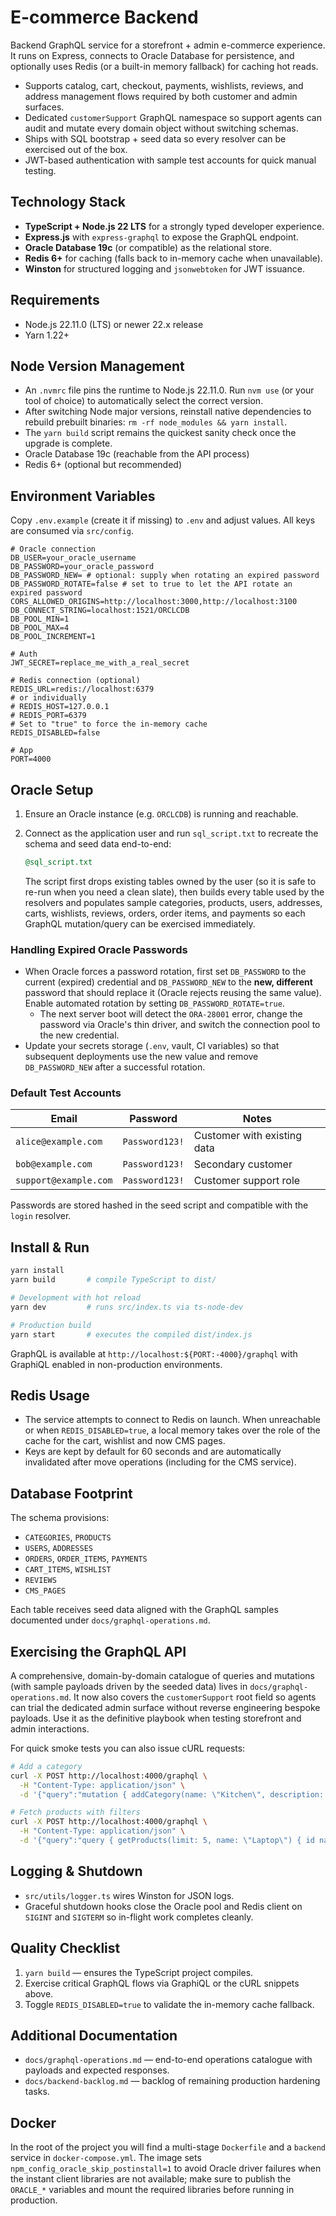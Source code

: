 # E-commerce Backend

Backend GraphQL service for a storefront + admin e-commerce experience. It runs on
Express, connects to Oracle Database for persistence, and optionally uses Redis
(or a built-in memory fallback) for caching hot reads.

- Supports catalog, cart, checkout, payments, wishlists, reviews, and address
  management flows required by both customer and admin surfaces.
- Dedicated `customerSupport` GraphQL namespace so support agents can audit and
  mutate every domain object without switching schemas.
- Ships with SQL bootstrap + seed data so every resolver can be exercised out of
  the box.
- JWT-based authentication with sample test accounts for quick manual testing.

## Technology Stack
- **TypeScript + Node.js 22 LTS** for a strongly typed developer experience.
- **Express.js** with `express-graphql` to expose the GraphQL endpoint.
- **Oracle Database 19c** (or compatible) as the relational store.
- **Redis 6+** for caching (falls back to in-memory cache when unavailable).
- **Winston** for structured logging and `jsonwebtoken` for JWT issuance.

## Requirements
- Node.js 22.11.0 (LTS) or newer 22.x release
- Yarn 1.22+

## Node Version Management
- An `.nvmrc` file pins the runtime to Node.js 22.11.0. Run `nvm use` (or your
  tool of choice) to automatically select the correct version.
- After switching Node major versions, reinstall native dependencies to rebuild
  prebuilt binaries: `rm -rf node_modules && yarn install`.
- The `yarn build` script remains the quickest sanity check once the upgrade is
  complete.
- Oracle Database 19c (reachable from the API process)
- Redis 6+ (optional but recommended)

## Environment Variables
Copy `.env.example` (create it if missing) to `.env` and adjust values. All keys
are consumed via `src/config`.

```dotenv
# Oracle connection
DB_USER=your_oracle_username
DB_PASSWORD=your_oracle_password
DB_PASSWORD_NEW= # optional: supply when rotating an expired password
DB_PASSWORD_ROTATE=false # set to true to let the API rotate an expired password
CORS_ALLOWED_ORIGINS=http://localhost:3000,http://localhost:3100
DB_CONNECT_STRING=localhost:1521/ORCLCDB
DB_POOL_MIN=1
DB_POOL_MAX=4
DB_POOL_INCREMENT=1

# Auth
JWT_SECRET=replace_me_with_a_real_secret

# Redis connection (optional)
REDIS_URL=redis://localhost:6379
# or individually
# REDIS_HOST=127.0.0.1
# REDIS_PORT=6379
# Set to "true" to force the in-memory cache
REDIS_DISABLED=false

# App
PORT=4000
```

## Oracle Setup
1. Ensure an Oracle instance (e.g. `ORCLCDB`) is running and reachable.
2. Connect as the application user and run `sql_script.txt` to recreate the
   schema and seed data end-to-end:

   ```sql
   @sql_script.txt
   ```

   The script first drops existing tables owned by the user (so it is safe to
   re-run when you need a clean slate), then builds every table used by the
   resolvers and populates sample categories, products, users, addresses, carts,
   wishlists, reviews, orders, order items, and payments so each GraphQL
   mutation/query can be exercised immediately.

### Handling Expired Oracle Passwords
- When Oracle forces a password rotation, first set `DB_PASSWORD` to the current
  (expired) credential and `DB_PASSWORD_NEW` to the **new, different** password that
  should replace it (Oracle rejects reusing the same value). Enable automated
  rotation by setting `DB_PASSWORD_ROTATE=true`.
    - The next server boot will detect the `ORA-28001` error, change the password
  via Oracle's thin driver, and switch the connection pool to the new
  credential.
- Update your secrets storage (`.env`, vault, CI variables) so that subsequent
  deployments use the new value and remove `DB_PASSWORD_NEW` after a successful
  rotation.

### Default Test Accounts
| Email               | Password       | Notes                       |
|---------------------|----------------|-----------------------------|
| `alice@example.com`   | `Password123!` | Customer with existing data |
| `bob@example.com`     | `Password123!` | Secondary customer          |
| `support@example.com` | `Password123!` | Customer support role       |

Passwords are stored hashed in the seed script and compatible with the `login`
resolver.

## Install & Run
```bash
yarn install
yarn build       # compile TypeScript to dist/

# Development with hot reload
yarn dev         # runs src/index.ts via ts-node-dev

# Production build
yarn start       # executes the compiled dist/index.js
```

GraphQL is available at `http://localhost:${PORT:-4000}/graphql` with GraphiQL
enabled in non-production environments.

## Redis Usage
- The service attempts to connect to Redis on launch. When unreachable or when
  `REDIS_DISABLED=true`, a local memory takes over the role of the cache for the cart, wishlist and now CMS pages.
- Keys are kept by default for 60 seconds and are automatically invalidated after
move operations (including for the CMS service).

## Database Footprint
The schema provisions:
- `CATEGORIES`, `PRODUCTS`
- `USERS`, `ADDRESSES`
- `ORDERS`, `ORDER_ITEMS`, `PAYMENTS`
- `CART_ITEMS`, `WISHLIST`
- `REVIEWS`
- `CMS_PAGES`

Each table receives seed data aligned with the GraphQL samples documented under
`docs/graphql-operations.md`.

## Exercising the GraphQL API
A comprehensive, domain-by-domain catalogue of queries and mutations (with sample
payloads driven by the seeded data) lives in `docs/graphql-operations.md`. It now
also covers the `customerSupport` root field so agents can trial the dedicated
admin surface without reverse engineering bespoke payloads. Use it as the
definitive playbook when testing storefront and admin interactions.

For quick smoke tests you can also issue cURL requests:

```bash
# Add a category
curl -X POST http://localhost:4000/graphql \
  -H "Content-Type: application/json" \
  -d '{"query":"mutation { addCategory(name: \"Kitchen\", description: \"Appliances\") { id name }}"}'

# Fetch products with filters
curl -X POST http://localhost:4000/graphql \
  -H "Content-Type: application/json" \
  -d '{"query":"query { getProducts(limit: 5, name: \"Laptop\") { id name price category { name } }}"}'
```

## Logging & Shutdown
- `src/utils/logger.ts` wires Winston for JSON logs.
- Graceful shutdown hooks close the Oracle pool and Redis client on `SIGINT` and
  `SIGTERM` so in-flight work completes cleanly.

## Quality Checklist
1. `yarn build` — ensures the TypeScript project compiles.
2. Exercise critical GraphQL flows via GraphiQL or the cURL snippets above.
3. Toggle `REDIS_DISABLED=true` to validate the in-memory cache fallback.

## Additional Documentation
- `docs/graphql-operations.md` — end-to-end operations catalogue with payloads
  and expected responses.
- `docs/backend-backlog.md` — backlog of remaining production hardening tasks.

## Docker

In the root of the project you will find a multi-stage `Dockerfile` and a `backend` service in `docker-compose.yml`. The image sets `npm_config_oracle_skip_postinstall=1` to avoid Oracle driver failures when the instant client libraries are not available; make sure to publish the `ORACLE_*` variables and mount the required libraries before running in production.
